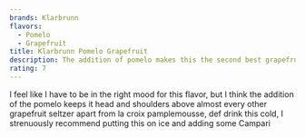 ```yaml
---
brands: Klarbrunn
flavors:
  - Pomelo
  - Grapefruit
title: Klarbrunn Pomelo Grapefruit
description: The addition of pomelo makes this the second best grapefruit available.
rating: 7
---
```

I﻿ feel like I have to be in the right mood for this flavor, but I think the addition of the pomelo keeps it head and shoulders above almost every other grapefruit seltzer apart from la croix pamplemousse, def drink this cold, I strenuously recommend putting this on ice and adding some Campari
